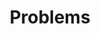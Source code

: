 ---
title: "Problems"
icon: puzzle-piece
description: The progressive movement faces a lot of challenges - reading and thinking about these problems is a first step to solving them!
link: problems
featured: 1
weight: 40
---